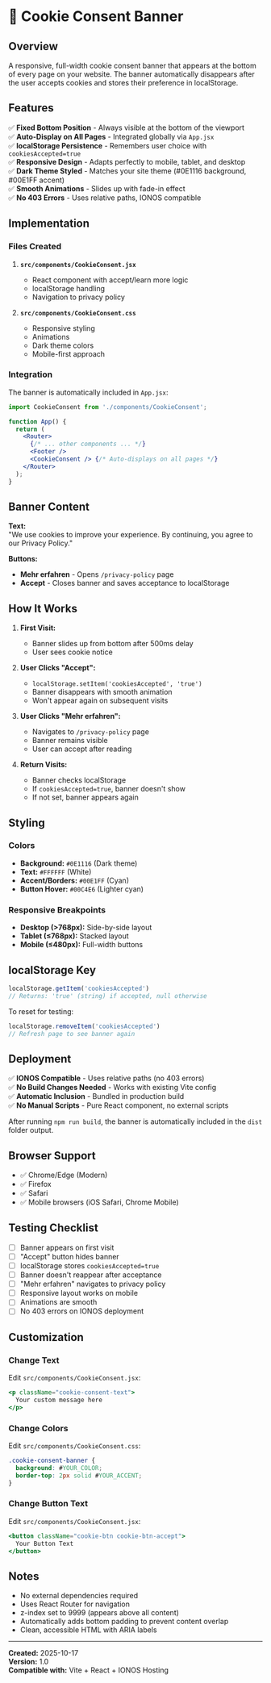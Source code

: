 # 🍪 Cookie Consent Banner

## Overview

A responsive, full-width cookie consent banner that appears at the bottom of every page on your website. The banner automatically disappears after the user accepts cookies and stores their preference in localStorage.

## Features

✅ **Fixed Bottom Position** - Always visible at the bottom of the viewport  
✅ **Auto-Display on All Pages** - Integrated globally via `App.jsx`  
✅ **localStorage Persistence** - Remembers user choice with `cookiesAccepted=true`  
✅ **Responsive Design** - Adapts perfectly to mobile, tablet, and desktop  
✅ **Dark Theme Styled** - Matches your site theme (#0E1116 background, #00E1FF accent)  
✅ **Smooth Animations** - Slides up with fade-in effect  
✅ **No 403 Errors** - Uses relative paths, IONOS compatible  

## Implementation

### Files Created

1. **`src/components/CookieConsent.jsx`**
   - React component with accept/learn more logic
   - localStorage handling
   - Navigation to privacy policy

2. **`src/components/CookieConsent.css`**
   - Responsive styling
   - Animations
   - Dark theme colors
   - Mobile-first approach

### Integration

The banner is automatically included in `App.jsx`:

```jsx
import CookieConsent from './components/CookieConsent';

function App() {
  return (
    <Router>
      {/* ... other components ... */}
      <Footer />
      <CookieConsent /> {/* Auto-displays on all pages */}
    </Router>
  );
}
```

## Banner Content

**Text:**  
"We use cookies to improve your experience. By continuing, you agree to our Privacy Policy."

**Buttons:**
- **Mehr erfahren** - Opens `/privacy-policy` page
- **Accept** - Closes banner and saves acceptance to localStorage

## How It Works

1. **First Visit:**
   - Banner slides up from bottom after 500ms delay
   - User sees cookie notice

2. **User Clicks "Accept":**
   - `localStorage.setItem('cookiesAccepted', 'true')`
   - Banner disappears with smooth animation
   - Won't appear again on subsequent visits

3. **User Clicks "Mehr erfahren":**
   - Navigates to `/privacy-policy` page
   - Banner remains visible
   - User can accept after reading

4. **Return Visits:**
   - Banner checks localStorage
   - If `cookiesAccepted=true`, banner doesn't show
   - If not set, banner appears again

## Styling

### Colors
- **Background:** `#0E1116` (Dark theme)
- **Text:** `#FFFFFF` (White)
- **Accent/Borders:** `#00E1FF` (Cyan)
- **Button Hover:** `#00C4E6` (Lighter cyan)

### Responsive Breakpoints
- **Desktop (>768px):** Side-by-side layout
- **Tablet (≤768px):** Stacked layout
- **Mobile (≤480px):** Full-width buttons

## localStorage Key

```javascript
localStorage.getItem('cookiesAccepted')
// Returns: 'true' (string) if accepted, null otherwise
```

To reset for testing:
```javascript
localStorage.removeItem('cookiesAccepted')
// Refresh page to see banner again
```

## Deployment

✅ **IONOS Compatible** - Uses relative paths (no 403 errors)  
✅ **No Build Changes Needed** - Works with existing Vite config  
✅ **Automatic Inclusion** - Bundled in production build  
✅ **No Manual Scripts** - Pure React component, no external scripts  

After running `npm run build`, the banner is automatically included in the `dist` folder output.

## Browser Support

- ✅ Chrome/Edge (Modern)
- ✅ Firefox
- ✅ Safari
- ✅ Mobile browsers (iOS Safari, Chrome Mobile)

## Testing Checklist

- [ ] Banner appears on first visit
- [ ] "Accept" button hides banner
- [ ] localStorage stores `cookiesAccepted=true`
- [ ] Banner doesn't reappear after acceptance
- [ ] "Mehr erfahren" navigates to privacy policy
- [ ] Responsive layout works on mobile
- [ ] Animations are smooth
- [ ] No 403 errors on IONOS deployment

## Customization

### Change Text
Edit `src/components/CookieConsent.jsx`:
```jsx
<p className="cookie-consent-text">
  Your custom message here
</p>
```

### Change Colors
Edit `src/components/CookieConsent.css`:
```css
.cookie-consent-banner {
  background: #YOUR_COLOR;
  border-top: 2px solid #YOUR_ACCENT;
}
```

### Change Button Text
Edit `src/components/CookieConsent.jsx`:
```jsx
<button className="cookie-btn cookie-btn-accept">
  Your Button Text
</button>
```

## Notes

- No external dependencies required
- Uses React Router for navigation
- z-index set to 9999 (appears above all content)
- Automatically adds bottom padding to prevent content overlap
- Clean, accessible HTML with ARIA labels

---

**Created:** 2025-10-17  
**Version:** 1.0  
**Compatible with:** Vite + React + IONOS Hosting
